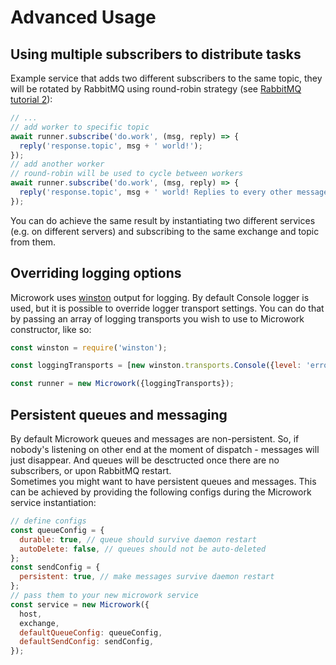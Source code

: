 # Advanced Usage

## Using multiple subscribers to distribute tasks

Example service that adds two different subscribers to the same topic, they will be rotated by RabbitMQ using round-robin strategy (see [RabbitMQ tutorial 2](https://www.rabbitmq.com/tutorials/tutorial-two-javascript.html)):

```js
// ...
// add worker to specific topic
await runner.subscribe('do.work', (msg, reply) => {
  reply('response.topic', msg + ' world!');
});
// add another worker
// round-robin will be used to cycle between workers
await runner.subscribe('do.work', (msg, reply) => {
  reply('response.topic', msg + ' world! Replies to every other message.');
});
```

You can do achieve the same result by instantiating two different services (e.g. on different servers) and subscribing to the same exchange and topic from them.

## Overriding logging options

Microwork uses [winston](https://github.com/winstonjs/winston) output for logging.
By default Console logger is used, but it is possible to override logger transport settings.
You can do that by passing an array of logging transports you wish to use to Microwork constructor, like so:

```js
const winston = require('winston');

const loggingTransports = [new winston.transports.Console({level: 'error'})];

const runner = new Microwork({loggingTransports});
```

## Persistent queues and messaging

By default Microwork queues and messages are non-persistent.
So, if nobody's listening on other end at the moment of dispatch - messages will just disappear.
And queues will be desctructed once there are no subscribers, or upon RabbitMQ restart.  
Sometimes you might want to have persistent queues and messages.
This can be achieved by providing the following configs during the Microwork service instantiation:

```js
// define configs
const queueConfig = {
  durable: true, // queue should survive daemon restart
  autoDelete: false, // queues should not be auto-deleted
};
const sendConfig = {
  persistent: true, // make messages survive daemon restart
};
// pass them to your new microwork service
const service = new Microwork({
  host,
  exchange,
  defaultQueueConfig: queueConfig,
  defaultSendConfig: sendConfig,
});
```
